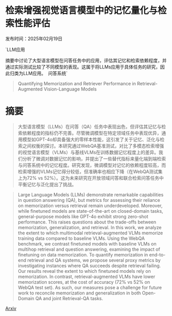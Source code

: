 # 检索增强视觉语言模型中的记忆量化与检索性能评估

发布时间：2025年02月19日

`LLM应用

摘要中讨论了大型语言模型在问答任务中的应用，评估其记忆和检索依赖程度，并通过实际测试比较了不同模型的表现。这属于将LLMs应用于具体任务的研究，因此归类为LLM应用。` `问答系统`

> Quantifying Memorization and Retriever Performance in Retrieval-Augmented Vision-Language Models

# 摘要

> 大型语言模型（LLMs）在问答（QA）任务中表现出色，但评估其记忆与检索依赖程度的指标仍不完善。尽管微调模型在特定领域任务中表现优异，通用模型如GPT-4o却具备强大的零样本性能，这引发了关于记忆、泛化与检索之间权衡的探讨。本研究通过WebQA基准测试，对比了多模态检索增强的视觉语言模型（VLMs）与基线VLMs在训练数据记忆程度上的差异。我们分析了微调对数据记忆的影响，并提出了一些替代指标来量化端到端检索与问答系统中的记忆程度。研究发现，微调模型对记忆的依赖程度较高，而检索增强的VLMs记忆得分较低，但准确率也相应下降（在WebQA测试集上为72% vs 52%）。这为未来研究在开放领域问答和联合检索问答任务中平衡记忆与泛化提出了挑战。

> Large Language Models (LLMs) demonstrate remarkable capabilities in question answering (QA), but metrics for assessing their reliance on memorization versus retrieval remain underdeveloped. Moreover, while finetuned models are state-of-the-art on closed-domain tasks, general-purpose models like GPT-4o exhibit strong zero-shot performance. This raises questions about the trade-offs between memorization, generalization, and retrieval. In this work, we analyze the extent to which multimodal retrieval-augmented VLMs memorize training data compared to baseline VLMs. Using the WebQA benchmark, we contrast finetuned models with baseline VLMs on multihop retrieval and question answering, examining the impact of finetuning on data memorization. To quantify memorization in end-to-end retrieval and QA systems, we propose several proxy metrics by investigating instances where QA succeeds despite retrieval failing. Our results reveal the extent to which finetuned models rely on memorization. In contrast, retrieval-augmented VLMs have lower memorization scores, at the cost of accuracy (72% vs 52% on WebQA test set). As such, our measures pose a challenge for future work to reconcile memorization and generalization in both Open-Domain QA and joint Retrieval-QA tasks.

[Arxiv](https://arxiv.org/abs/2502.13836)